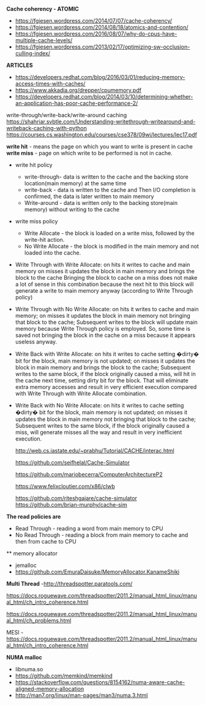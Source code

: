 
**Cache coherency - ATOMIC**
  * https://fgiesen.wordpress.com/2014/07/07/cache-coherency/
  * https://fgiesen.wordpress.com/2014/08/18/atomics-and-contention/
  * https://fgiesen.wordpress.com/2016/08/07/why-do-cpus-have-multiple-cache-levels/
  * https://fgiesen.wordpress.com/2013/02/17/optimizing-sw-occlusion-culling-index/

**ARTICLES**
* https://developers.redhat.com/blog/2016/03/01/reducing-memory-access-times-with-caches/
* https://www.akkadia.org/drepper/cpumemory.pdf
* https://developers.redhat.com/blog/2014/03/10/determining-whether-an-application-has-poor-cache-performance-2/


write-through/write-back/write-around caching
  https://shahriar.svbtle.com/Understanding-writethrough-writearound-and-writeback-caching-with-python
  https://courses.cs.washington.edu/courses/cse378/09wi/lectures/lec17.pdf
  
  **write hit** -  means the page on which you want to write is present in cache
  **write miss**  - page on which write to be performed is not in cache.
  
  * write hit policy 
    * write-through- data is written to the cache and the backing store location(main memory) at the same time
    * write-back - data is written to the cache and Then I/O completion is confirmed, the data is later written to main memory
    * Write-around - data is written only to the backing store(main memory) without writing to the cache
  * write miss policy
    * Write Allocate - the block is loaded on a write miss, followed by the write-hit action.
    * No Write Allocate - the block is modified in the main memory and not loaded into the cache.
    
 * Write Through with Write Allocate:
 on hits it writes to cache and main memory
 on misses it updates the block in main memory and brings the block to the cache
 Bringing the block to cache on a miss does not make a lot of sense in this combination because the next hit to this block will generate a write to main memory anyway (according to Write Through policy)

* Write Through with No Write Allocate:
 on hits it writes to cache and main memory;
 on misses it updates the block in main memory not bringing that block to the cache;
 Subsequent writes to the block will update main memory because Write Through policy is employed. So, some time is saved not bringing the block in the cache on a miss because it appears useless anyway.

* Write Back with Write Allocate:
 on hits it writes to cache setting �dirty� bit for the block, main memory is not updated;
 on misses it updates the block in main memory and brings the block to the cache;
 Subsequent writes to the same block, if the block originally caused a miss, will hit in the cache next time, setting dirty bit for the block. That will eliminate extra memory accesses and result in very efficient execution compared with Write Through with Write Allocate combination.

* Write Back with No Write Allocate:
 on hits it writes to cache setting �dirty� bit for the block, main memory is not updated;
 on misses it updates the block in main memory not bringing that block to the cache;
 Subsequent writes to the same block, if the block originally caused a miss, will generate misses all the way and result in very inefficient execution.
  
  http://web.cs.iastate.edu/~prabhu/Tutorial/CACHE/interac.html
  
  https://github.com/seifhelal/Cache-Simulator
  
  https://github.com/mariobecerra/ComputerArchitectureP2
  
  https://www.felixcloutier.com/x86/clwb
  
  https://github.com/riteshgajare/cache-simulator
  https://github.com/brian-murphy/cache-sim
  
**The read policies are**
 * Read Through -  reading a word from main memory to CPU
 * No Read Through - reading a block from main memory to cache and then from cache to CPU
  
  
  
** memory allocator
  * jemalloc
  * https://github.com/EmuraDaisuke/MemoryAllocator.KanameShiki
  
**Multi Thread** -http://threadspotter.paratools.com/ 

  https://docs.roguewave.com/threadspotter/2011.2/manual_html_linux/manual_html/ch_intro_coherence.html

  https://docs.roguewave.com/threadspotter/2011.2/manual_html_linux/manual_html/ch_problems.html
  
  MESI - https://docs.roguewave.com/threadspotter/2011.2/manual_html_linux/manual_html/ch_intro_coherence.html
  
**NUMA malloc**
  * libnuma.so
  * https://github.com/memkind/memkind
  * https://stackoverflow.com/questions/8154162/numa-aware-cache-aligned-memory-allocation
  * http://man7.org/linux/man-pages/man3/numa.3.html
  
  
